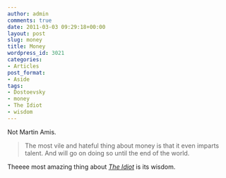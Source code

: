 ```yaml
---
author: admin
comments: true
date: 2011-03-03 09:29:18+00:00
layout: post
slug: money
title: Money
wordpress_id: 3021
categories:
- Articles
post_format:
- Aside
tags:
- Dostoevsky
- money
- The Idiot
- wisdom
---
```


Not Martin Amis.


> The most vile and hateful thing about money is that it even imparts talent. And will go on doing so until the end of the world.


Theeee most amazing thing about _[The Idiot](http://www.gutenberg.org/ebooks/2638)_ is its wisdom.


